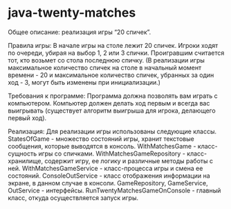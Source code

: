 # java-twenty-matches
Общее описание: 
реализация игры “20 спичек”.

Правила игры: 
В начале игры на столе лежит 20 спичек.
Игроки ходят по очереди, убирая на выбор 1, 2 или 3 спички.
Проигравшим считается тот, кто возьмет со стола последнюю спичку.
(В реализации игры максимальное количество спичек на столе в начальный 
момент времени - 20 и максимальное количество спичек, 
убранных за один ход - 3, могут быть изменены при инициализации.)

Требования к программе:
Программа должна позволять вам играть с компьютером.
Компьютер должен делать ход первым и всегда вас выигрывать (существует 
алгоритм выигрыша для игрока, делающего первый ход).

Реализация:
Для реализации игры использованы следующие классы.
StatesOfGame - множество состояний игры, хранит текстовые сообщения, 
которые выводятся в консоль.
WithMatchesGame - класс-сущность игры со спичками.
WithMatchesGameRepository - класс-хранилище, содержит игру, ее логику и 
различные методы работы с ней.
WithMatchesGameService - класс-процесса игры и смена ее состояний.
ConsoleOutService - класс отображения информации на экране, в данном
случае в консоли.
GameRepository, GameService, OutService - интерфейсы.
RunTwentyMatchesGameOnConsole - главный класс, откуда осуществляется запуск игры.